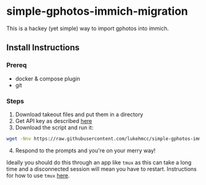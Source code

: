 # simple-gphotos-immich-migration
This is a hackey (yet simple) way to import gphotos into immich.

## Install Instructions
### Prereq
- docker & compose plugin
- git

### Steps
1. Download takeout files and put them in a directory
2. Get API key as described [here](https://immich.app/docs/features/bulk-upload#obtain-the-api-key)
3. Download the script and run it:
```bash
wget -Nnv https://raw.githubusercontent.com/lukehmcc/simple-gphotos-immich-migration/master/process_and_upload.sh && bash process_and_upload.sh; rm -f process_and_upload.sh
```
4. Respond to the prompts and you're on your merry way!

Ideally you should do this through an app like `tmux` as this can take a long time and a disconnected session will mean you have to restart. Instructions for how to use `tmux` [here](https://www.linode.com/docs/guides/persistent-terminal-sessions-with-tmux/).
